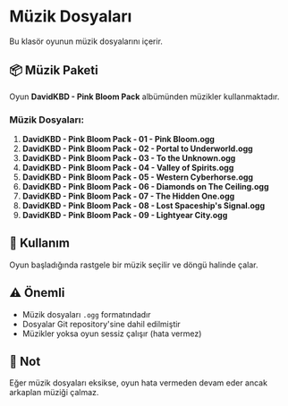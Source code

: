 # Müzik Dosyaları

Bu klasör oyunun müzik dosyalarını içerir.

## 📦 Müzik Paketi

Oyun **DavidKBD - Pink Bloom Pack** albümünden müzikler kullanmaktadır.

### Müzik Dosyaları:

1. **DavidKBD - Pink Bloom Pack - 01 - Pink Bloom.ogg**
2. **DavidKBD - Pink Bloom Pack - 02 - Portal to Underworld.ogg**
3. **DavidKBD - Pink Bloom Pack - 03 - To the Unknown.ogg**
4. **DavidKBD - Pink Bloom Pack - 04 - Valley of Spirits.ogg**
5. **DavidKBD - Pink Bloom Pack - 05 - Western Cyberhorse.ogg**
6. **DavidKBD - Pink Bloom Pack - 06 - Diamonds on The Ceiling.ogg**
7. **DavidKBD - Pink Bloom Pack - 07 - The Hidden One.ogg**
8. **DavidKBD - Pink Bloom Pack - 08 - Lost Spaceship's Signal.ogg**
9. **DavidKBD - Pink Bloom Pack - 09 - Lightyear City.ogg**

## 🎵 Kullanım

Oyun başladığında rastgele bir müzik seçilir ve döngü halinde çalar.

## ⚠️ Önemli

- Müzik dosyaları `.ogg` formatındadır
- Dosyalar Git repository'sine dahil edilmiştir
- Müzikler yoksa oyun sessiz çalışır (hata vermez)

## 📝 Not

Eğer müzik dosyaları eksikse, oyun hata vermeden devam eder ancak arkaplan müziği çalmaz.

